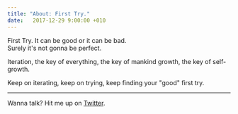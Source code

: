 ```yaml
---
title: "About: First Try."
date:   2017-12-29 9:00:00 +010
---
```


First Try. It can be good or it can be bad.  
Surely it's not gonna be perfect.

Iteration, the key of everything, the key of mankind growth, the key of self-growth.

Keep on iterating, keep on trying, keep finding your "good" first try.

___

Wanna talk? Hit me up on [Twitter](https://twitter.com/eliseomartelli).
